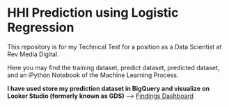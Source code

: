 # HHI Prediction using Logistic Regression

This repository is for my Technical Test for a position as a Data Scientist at Rev Media Digital.

Here you may find the training dataset, predict dataset, predicted dataset, and an iPython Notebook of the Machine Learning Process.

**I have used store my prediction dataset in BigQuery and visualize on Looker Studio (formerly known as GDS)** --> [Findings Dashboard](https://lookerstudio.google.com/reporting/31da65da-f491-4ef1-815c-b9a99adfdfa1)
